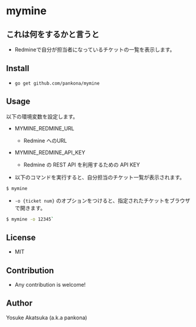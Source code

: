 # mymine

## これは何をするかと言うと

* Redmineで自分が担当者になっているチケットの一覧を表示します。

## Install

* `go get github.com/pankona/mymine`

## Usage

以下の環境変数を設定します。

* MYMINE_REDMINE_URL
  * Redmine へのURL

* MYMINE_REDMINE_API_KEY
  * Redmine の REST API を利用するための API KEY

* 以下のコマンドを実行すると、自分担当のチケット一覧が表示されます。

```bash
$ mymine
```

* `-o {ticket num}` のオプションをつけると、指定されたチケットをブラウザで開きます。

```bash
$ mymine -o 12345`
```

## License

* MIT

## Contribution

* Any contribution is welcome!

## Author

Yosuke Akatsuka (a.k.a pankona)
